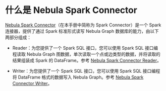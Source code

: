# 什么是 Nebula Spark Connector

[Nebula Spark Connector](https://github.com/vesoft-inc/nebula-java/tree/master/tools/nebula-spark)（在本手册中简称为 Spark Connector）是一个 Spark 连接器，提供了通过 Spark 标准形式读写 Nebula Graph 数据库的能力，由以下两部分组成：

- Reader：为您提供了一个 Spark SQL 接口，您可以使用 Spark SQL 接口编程读取 Nebula Graph 图数据，单次读取一个点或边类型的数据，并将读取的结果组装成 Spark 的 DataFrame。参考 [Nebula Spark Connector Reader](reader/screader-ug-what-is-sparkconnector-reader.md)。

- Writer：为您提供了一个 Spark SQL 接口，您可以使用 Spark SQL 接口编程将 DataFrame 格式的数据写入 Nebula Graph。参考 [Nebula Spark Connector Writer](writer/scwriter-ug-what-is-sparkconnector-writer.md)。
